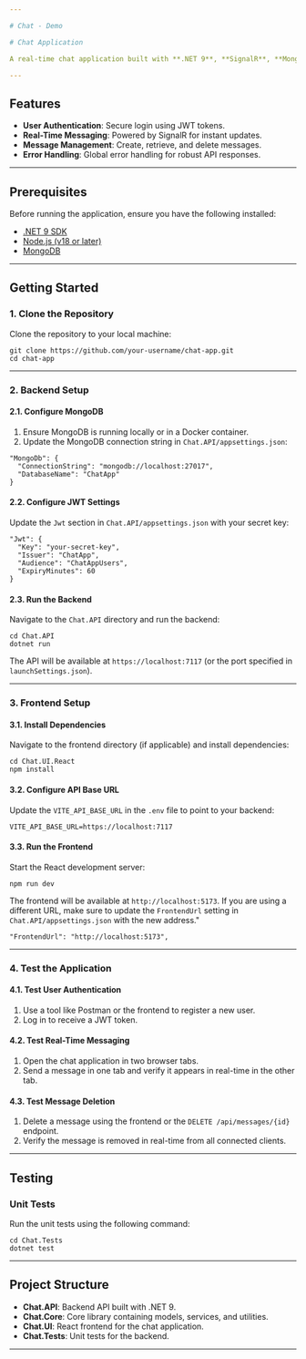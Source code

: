 ```yaml
---

# Chat - Demo

# Chat Application

A real-time chat application built with **.NET 9**, **SignalR**, **MongoDB**, and **JWT Authentication**. This application supports user authentication, real-time messaging, and message management.

---
```


## **Features**
- **User Authentication**: Secure login using JWT tokens.
- **Real-Time Messaging**: Powered by SignalR for instant updates.
- **Message Management**: Create, retrieve, and delete messages.
- **Error Handling**: Global error handling for robust API responses.

---

## **Prerequisites**
Before running the application, ensure you have the following installed:
- [.NET 9 SDK](https://dotnet.microsoft.com/download/dotnet/9.0)
- [Node.js (v18 or later)](https://nodejs.org/)
- [MongoDB](https://www.mongodb.com/try/download/community)

---

## **Getting Started**

### **1. Clone the Repository**
Clone the repository to your local machine:

```
git clone https://github.com/your-username/chat-app.git
cd chat-app

```

---

### **2. Backend Setup**

#### **2.1. Configure MongoDB**
1. Ensure MongoDB is running locally or in a Docker container.
2. Update the MongoDB connection string in `Chat.API/appsettings.json`:

```
"MongoDb": {
  "ConnectionString": "mongodb://localhost:27017",
  "DatabaseName": "ChatApp"
}

```

#### **2.2. Configure JWT Settings**
Update the `Jwt` section in `Chat.API/appsettings.json` with your secret key:

```
"Jwt": {
  "Key": "your-secret-key",
  "Issuer": "ChatApp",
  "Audience": "ChatAppUsers",
  "ExpiryMinutes": 60
}

```

#### **2.3. Run the Backend**
Navigate to the `Chat.API` directory and run the backend:

```
cd Chat.API
dotnet run

```
The API will be available at `https://localhost:7117` (or the port specified in `launchSettings.json`).

---

### **3. Frontend Setup**

#### **3.1. Install Dependencies**
Navigate to the frontend directory (if applicable) and install dependencies:

```
cd Chat.UI.React
npm install

```

#### **3.2. Configure API Base URL**
Update the `VITE_API_BASE_URL` in the `.env` file to point to your backend:

```
VITE_API_BASE_URL=https://localhost:7117

```

#### **3.3. Run the Frontend**
Start the React development server:

```
npm run dev

```
The frontend will be available at `http://localhost:5173`. If you are using a different URL, make sure to update the `FrontendUrl` setting in `Chat.API/appsettings.json` with the new address."

```
"FrontendUrl": "http://localhost:5173",

```

---

### **4. Test the Application**

#### **4.1. Test User Authentication**
1. Use a tool like Postman or the frontend to register a new user.
2. Log in to receive a JWT token.

#### **4.2. Test Real-Time Messaging**
1. Open the chat application in two browser tabs.
2. Send a message in one tab and verify it appears in real-time in the other tab.

#### **4.3. Test Message Deletion**
1. Delete a message using the frontend or the `DELETE /api/messages/{id}` endpoint.
2. Verify the message is removed in real-time from all connected clients.

---

## **Testing**

### **Unit Tests**
Run the unit tests using the following command:

```
cd Chat.Tests
dotnet test

```

---

## **Project Structure**
- **Chat.API**: Backend API built with .NET 9.
- **Chat.Core**: Core library containing models, services, and utilities.
- **Chat.UI**: React frontend for the chat application.
- **Chat.Tests**: Unit tests for the backend.

---

